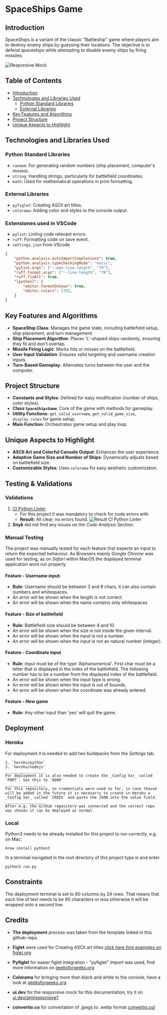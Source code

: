 # SpaceShips Game

## Introduction
SpaceShips is a variant of the classic "Battleship" game where players aim to destroy enemy ships by guessing their locations. The objective is to defend spaceships while attempting to disable enemy ships by firing missiles.

![Responsive Mock](assets/media/responsive.webp)

## Table of Contents

- [Introduction](#introduction)
- [Technologies and Libraries Used](#technologies-and-libraries-used)
  - [Python Standard Libraries](#python-standard-libraries)
  - [External Libraries](#external-libraries)
- [Key Features and Algorithms](#key-features-and-algorithms)
- [Project Structure](#project-structure)
- [Unique Aspects to Highlight](#unique-aspects-to-highlight)

## Technologies and Libraries Used
### Python Standard Libraries
- `random`: For generating random numbers (ship placement, computer's moves).
- `string`: Handling strings, particularly for battlefield coordinates.
- `math`: Used for mathematical operations in print formatting.

### External Libraries
- `pyfiglet`: Creating ASCII art titles.
- `colorama`: Adding color and styles to the console output.

### Extensiones used in VSCode
- `pylint`: Linting code relevant errors.
- `ruff`:   Formatting code on save event.
- `settings.json` from VScode
```json
{
    "python.analysis.autoImportCompletions": true,
    "python.analysis.typeCheckingMode": "basic",
    "pylint.args": ["--max-line-length", "79"],
    "ruff.format.args": ["--line-length", "79"],
    "ruff.fixAll": true,
    "[python]": {
        "editor.formatOnSave": true,
        "editor.rulers": [79],
    }
}
```

## Key Features and Algorithms
- **SpaceShip Class**: Manages the game state, including battlefield setup, ship placement, and turn management.
- **Ship Placement Algorithm**: Places 'L'-shaped ships randomly, ensuring they fit and don't overlap.
- **Missile Firing Logic**: Marks hits or misses on the battlefield.
- **User Input Validation**: Ensures valid targeting and username creation inputs.
- **Turn-Based Gameplay**: Alternates turns between the user and the computer.

## Project Structure
- **Constants and Styles**: Defined for easy modification (number of ships, color styles).
- **Class `SpaceShipsGame`**: Core of the game with methods for gameplay.
- **Utility Functions**: `get_valid_username`, `get_valid_game_size`, `display_rules` for game setup.
- **Main Function**: Orchestrates game setup and play loop.

## Unique Aspects to Highlight
- **ASCII Art and Colorful Console Output**: Enhances the user experience.
- **Adaptive Game Size and Number of Ships**: Dynamically adjusts based on battlefield size.
- **Customizable Styles**: Uses `colorama` for easy aesthetic customization.

## Testing & Validations
### Validations
1. [CI Python Linter](https://pep8ci.herokuapp.com)
    - For this project it was mandatory to check for code errors with
    - **Result:** All clear, no errors found.
    ![Result CI Python Linter](assets/media/ci_python_linter.webp)
2. **Snyk** did not find any issues on the *Code Analysis* Section.

### Manual Testing
The project was manually tested for each feature that expects an input to return the expected behaviour. 
As Browsers mainly *Google Chrome* was used for testing, as on *Safari* within MacOS the displayed terminal application wont run properly.

#### Feature - Username input:
- **Rule:** Username should be between 3 and 8 chars, it can also contain numbers and whitespaces.
- An error will be shown when the length is not correct.
- An error will be shown when the name contains only whitespaces

#### Feature - Size of battlefield
- **Rule:** Battlefield size should be between 4 and 10
- An error will be shown when the size is not inside the given interval.
- An error will be shown when the input is not a number.
- An error will be shown when the input is not an natural number (integer).

#### Feature - Coordinate input
- **Rule:** Input must be of the type 'Alphanumerical'. First char must be a letter that is displayed in the index of the battlefield. The following number has to be a number from the displayed index of the battlefield.
- An error will be shown when the input type is wrong.
- An error will be shown when the input is out of bounds.
- An error will be shown when the coordinate was already entered.

#### Feature - New game
- **Rule:** Any other input than 'yes' will quit the game.


## Deployment
### Heroku 
For deployment it is needed to add two buildpacks from the _Settings_ tab.

    1. `heroku/python`
    2. `heroku/nodejs`
    __________________
    For deployment it is also needed to create the _Config Var_ called `PORT`. Set this to `8000`
    __________________
    For this repository, no credentials were used so far, in case thouse will be added in the future it is necesarry to create in Heroku a _Config Var_ called `CREDS` and paste the JSON into the value field.
    __________________
    After e.g. the GitHub repository was connected and the correct repo was chosen it can be deployed as normal.

### Local

Python3 needs to be already installed for this project to run correctly,
e.g. on Mac:
```code
brew install python3
```
In a terminal navigated in the root directory of this project type in and enter.
```code
python3 run.py
```



## Constraints

The deployment terminal is set to 80 columns by 24 rows. That means that each line of text needs to be 80 characters or less otherwise it will be wrapped onto a second line.

## Credits

- **The deployment** process was taken from the template linked in this github-repo.

- **Figlet** were used for Creating ASCII art titles [click here fore examples on figlet.org](http://www.figlet.org/examples.html)

- **Pyfiglet** for easier figlet integration - "pyfiglet" import was used, find more information on [geeksforgeeks.org](https://www.geeksforgeeks.org/python-ascii-art-using-pyfiglet-module/)
- **Colorama** for bringing more than black and white to the console, have a look at [geeksforgeeks.org](https://www.geeksforgeeks.org/print-colors-python-terminal/)
- **ui.dev** for the responsive mock for this documentation, try it on [ui.dev/amiresponsive?](https://ui.dev/amiresponsive?)
- **convertio.co** for convertation of .jpegs to .webp format [convertio.co/](https://convertio.co/en/jpeg-webp/)
